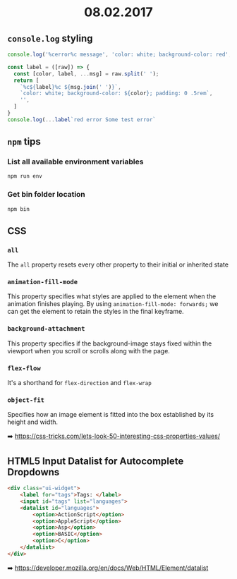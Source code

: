 <h1 align="center">08.02.2017</h1>

## `console.log` styling

```js
console.log('%cerror%c message', 'color: white; background-color: red', '');

const label = ([raw]) => {
  const [color, label, ...msg] = raw.split(' ');
  return [
    `%c${label}%c ${msg.join(' ')}`,
    `color: white; background-color: ${color}; padding: 0 .5rem`,
    '',
  ]
}
console.log(...label`red error Some test error`
```

## `npm` tips

### List all available environment variables 
```js
npm run env
```

### Get bin folder location
```js
npm bin
```

## CSS 

### `all`
The `all` property resets every other property to their initial or inherited state

### `animation-fill-mode`
This property specifies what styles are applied to the element when the animation finishes playing.
By using `animation-fill-mode: forwards;` we can get the element to retain the styles in the final keyframe.

### `background-attachment`
This property specifies if the background-image stays fixed within the viewport when you scroll or scrolls along with the page.

### `flex-flow`
It's a shorthand for `flex-direction` and `flex-wrap`

### `object-fit`
Specifies how an image element is fitted into the box established by its height and width.

:arrow_right: https://css-tricks.com/lets-look-50-interesting-css-properties-values/

## HTML5 Input Datalist for Autocomplete Dropdowns

```html
<div class="ui-widget">
    <label for="tags">Tags: </label>
    <input id="tags" list="languages">
    <datalist id="languages">
        <option>ActionScript</option>
        <option>AppleScript</option>
        <option>Asp</option>
        <option>BASIC</option>
        <option>C</option>
    </datalist>
</div>
```

:arrow_right: https://developer.mozilla.org/en/docs/Web/HTML/Element/datalist
